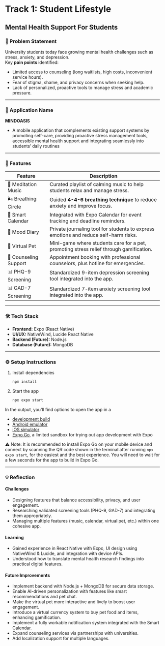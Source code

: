# Track 1: Student Lifestyle  
## Mental Health Support For Students  

### 📌 Problem Statement  
University students today face growing mental health challenges such as stress, anxiety, and depression.  
Key **pain points** identified:  
- Limited access to counseling (long waitlists, high costs, inconvenient service hours).  
- Fear of stigma, shame, and privacy concerns when seeking help.  
- Lack of personalized, proactive tools to manage stress and academic pressure.  

---

### 📱 Application Name
**MINDOASIS**
- A mobile application that complements existing support systems by promoting self-care, providing proactive stress management tools, accessible mental health support and integrating seamlessly into students’ daily routines

---

### 🚀 Features  

| Feature | Description |
|---------|-------------|
| 🎵 Meditation Music | Curated playlist of calming music to help students relax and manage stress. |
| 🌬️ Breathing Circle | Guided **4-4-6 breathing technique** to reduce anxiety and improve focus. |
| 📅 Smart Calendar | Integrated with Expo Calendar for event tracking and deadline reminders. |
| 📝 Mood Diary | Private journaling tool for students to express emotions and reduce self-harm risks. |
| 🐾 Virtual Pet | Mini-game where students care for a pet, promoting stress relief through gamification. |
| 💬 Counseling Support | Appointment booking with professional counselors, plus hotline for emergencies. |
| 📊 PHQ-9 Screening | Standardized 9-item depression screening tool integrated into the app. |
| 📊 GAD-7 Screening | Standardized 7-item anxiety screening tool integrated into the app. |

---

### 🛠️ Tech Stack  

- **Frontend:** Expo (React Native)  
- **UI/UX:** NativeWind, Lucide React Native  
- **Backend (Future):** Node.js  
- **Database (Future):** MongoDB  

---

### ⚙️ Setup Instructions  

1. Install dependencies  
   ```bash
   npm install
   ```
2. Start the app
   ```bash
   npx expo start
   ```

In the output, you'll find options to open the app in a

- [development build](https://docs.expo.dev/develop/development-builds/introduction/)
- [Android emulator](https://docs.expo.dev/workflow/android-studio-emulator/)
- [iOS simulator](https://docs.expo.dev/workflow/ios-simulator/)
- [Expo Go](https://expo.dev/go), a limited sandbox for trying out app development with Expo

⚠️ Note: It is recommended to install Expo Go on your mobile device and connect by scanning the QR code shown in the terminal after running `npx expo start`, for the easiest and the best experience. You will need to wait for a few seconds for the app to build in Expo Go.

---

### 💡 Reflection

#### Challenges
- Designing features that balance accessibility, privacy, and user engagement.
- Researching validated screening tools (PHQ-9, GAD-7) and integrating them appropriately.
- Managing multiple features (music, calendar, virtual pet, etc.) within one cohesive app.

#### Learning
- Gained experience in React Native with Expo, UI design using NativeWind & Lucide, and integration with device APIs.
- Understood how to translate mental health research findings into practical digital features.

#### Future Improvements
- Implement backend with Node.js + MongoDB for secure data storage.
- Enable AI-driven personalization with features like smart recommendations and pet chat.
- Make the virtual pet more interactive and lively to boost user engagement.
- Introduce a virtual currency system to buy pet food and items, enhancing gamification.
- Implement a fully workable notification system integrated with the Smart Calendar.
- Expand counseling services via partnerships with universities.
- Add localization support for multiple languages.
